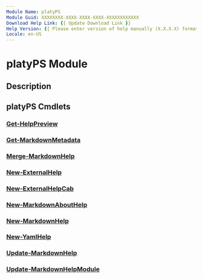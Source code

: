 ```yaml
---
Module Name: platyPS
Module Guid: XXXXXXXX-XXXX-XXXX-XXXX-XXXXXXXXXXXX
Download Help Link: {{ Update Download Link }}
Help Version: {{ Please enter version of help manually (X.X.X.X) format }}
Locale: en-US
---
```


# platyPS Module
## Description


## platyPS Cmdlets
### [Get-HelpPreview](Get-HelpPreview.md)


### [Get-MarkdownMetadata](Get-MarkdownMetadata.md)


### [Merge-MarkdownHelp](Merge-MarkdownHelp.md)


### [New-ExternalHelp](New-ExternalHelp.md)


### [New-ExternalHelpCab](New-ExternalHelpCab.md)


### [New-MarkdownAboutHelp](New-MarkdownAboutHelp.md)


### [New-MarkdownHelp](New-MarkdownHelp.md)


### [New-YamlHelp](New-YamlHelp.md)


### [Update-MarkdownHelp](Update-MarkdownHelp.md)


### [Update-MarkdownHelpModule](Update-MarkdownHelpModule.md)


